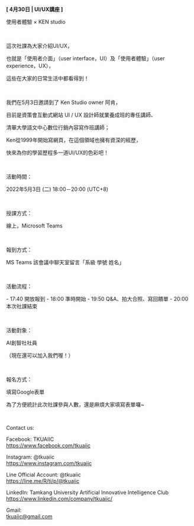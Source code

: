 **[ 4月30日 | UI/UX講座 ]**

使用者體驗 × KEN studio

&nbsp;

這次社課為大家介紹UI/UX，

也就是「使用者介面」（user interface，UI）及「使用者體驗」（user experience，UX），

這些在大家的日常生活中都看得到！

&nbsp;

我們在5月3日邀請到了 Ken Studio owner 阿肯，

目前是資策會互動式網站 UI / UX 設計師就業養成班的專任講師、

清華大學語文中心數位行銷內容寫作班講師；

Ken從1999年開始寫網頁，在這個領域也擁有資深的經歷，

快來為你的學習歷程多一道UI/UX的色彩吧！

&nbsp;

活動時間：

2022年5月3日 (二) 18:00－20:00 (UTC+8)

&nbsp;

授課方式：

線上，Microsoft Teams

&nbsp;

報到方式：

MS Teams 該會議中聊天室留言「系級 學號 姓名」

&nbsp;

活動流程：

\- 17:40 開放報到 \- 18:00 準時開始 \- 19:50 Q&A、拍大合照、寫回饋單 \- 20:00 本次社課結束

&nbsp;

活動對象：

AI創智社社員

（現在還可以加入我們喔！）

&nbsp;

報名方式：

填寫Google表單

為了方便統計此次社課參與人數，還是麻煩大家填寫表單囉~

&nbsp;

Contact us:

Facebook: TKUAIIC <br />https://www.facebook.com/tkuaiic

Instagram: @tkuaiic <br />https://www.instagram.com/tkuaiic

Line Official Account: @tkuaiic <br />https://line.me/R/ti/p/@tkuaiic

LinkedIn: Tamkang University Artificial Innovative Intelligence Club <br />https://www.linkedin.com/company/tkuaiic/

Gmail: <br />tkuaiic@gmail.com
